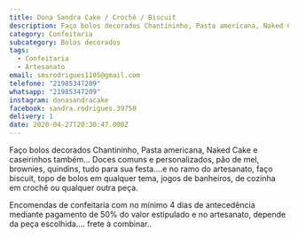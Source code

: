 ```yaml
---
title: Dona Sandra Cake / Crochê / Biscuit
description: Faço bolos decorados Chantininho, Pasta americana, Naked Cake e caseirinhos também...
category: Confeitaria
subcategory: Bolos decorados
tags:
  - Confeitaria
  - Artesanato
email: smsrodrigues1105@gmail.com
telefone: "21985347209"
whatsapp: "21985347209"
instagram: donasandracake
facebook: sandra.rodrigues.39750
delivery: 1
date: 2020-04-27T20:30:47.000Z
---
```

Faço bolos decorados Chantininho, Pasta americana, Naked Cake e caseirinhos também... Doces comuns e personalizados, pão de mel,  brownies, quindins,  tudo para sua festa....e no ramo do artesanato, faço biscuit, topo de bolos em qualquer tema,  jogos de banheiros, de cozinha em crochê ou qualquer outra peça.

Encomendas de confeitaria com no mínimo 4 dias de antecedência mediante pagamento de 50% do valor estipulado  e no artesanato,  depende da peça escolhida.... frete à  combinar..